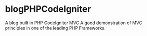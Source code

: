 # blogPHPCodeIgniter
A blog built in PHP CodeIgniter MVC
A good demonstration of MVC principles in one of the leading PHP Frameworks.
